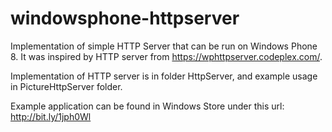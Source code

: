 windowsphone-httpserver
=======================
Implementation of simple HTTP Server that can be run on Windows Phone 8. 
It was inspired by HTTP server from https://wphttpserver.codeplex.com/.

Implementation of HTTP server is in folder HttpServer, and example usage in PictureHttpServer folder.

Example application can be found in Windows Store under this url: http://bit.ly/1jph0Wl
